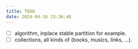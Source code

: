 ```yaml
---
title: TODO
date: 2024-04-16 23:36:48
---
```

- [ ] algorithm, inplace stable partition for example.
- [ ] collections, all kinds of (books, musics, links, ...).
